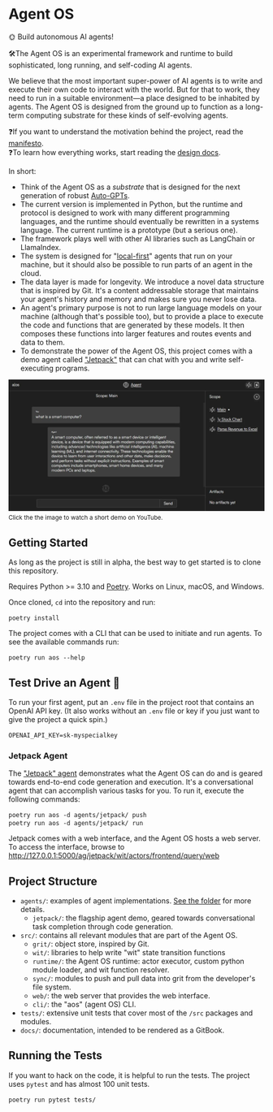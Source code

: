 # Agent OS 
🌞 Build autonomous AI agents!

🛠️The Agent OS is an experimental framework and runtime to build sophisticated, long running, and self-coding AI agents.

We believe that the most important super-power of AI agents is to write and execute their own code to interact with the world. But for that to work, they need to run in a suitable environment—a place designed to be inhabited by agents. The Agent OS is designed from the ground up to function as a long-term computing substrate for these kinds of self-evolving agents.

❓If you want to understand the motivation behind the project, read the [manifesto](docs/articles/manifesto.md).  
❓To learn how everything works, start reading the [design docs](docs/design/design.md).

In short:

  - Think of the Agent OS as a *substrate* that is designed for the next generation of robust [Auto-GPTs](https://github.com/Significant-Gravitas/Auto-GPT).
  - The current version is implemented in Python, but the runtime and protocol is designed to work with many different programming languages, and the runtime should eventually be rewritten in a systems language. The current runtime is a prototype (but a serious one).
  - The framework plays well with other AI libraries such as LangChain or LlamaIndex.
  - The system is designed for "[local-first](https://www.inkandswitch.com/local-first/)" agents that run on your machine, but it should also be possible to run parts of an agent in the cloud.
  - The data layer is made for longevity. We introduce a novel data structure that is inspired by Git. It's a content addressable storage that maintains your agent's history and memory and makes sure you never lose data.
  - An agent's primary purpose is not to run large language models on your machine (although that's possible too), but to provide a place to execute the code and functions that are generated by these models. It then composes these functions into larger features and routes events and data to them.
  - To demonstrate the power of the Agent OS, this project comes with a demo agent called ["Jetpack"](agents/README.md#jetpack) that can chat with you and write self-executing programs.


<p><a href="https://www.youtube.com/watch?v=7HJXUMCDFks" target="_blank"><img src="docs/images/screenshot.png" alt="Jetpack Demo Video" width="700" /></a>
<br>
<small>Click the the image to watch a short demo on YouTube.</small>
</p>


## Getting Started
As long as the project is still in alpha, the best way to get started is to clone this repository.

Requires Python >= 3.10 and [Poetry](https://python-poetry.org/). Works on Linux, macOS, and Windows.

Once cloned, `cd` into the repository and run:
```
poetry install
```

The project comes with a CLI that can be used to initiate and run agents. To see the available commands run:
```
poetry run aos --help
```

## Test Drive an Agent 🤖 
To run your first agent, put an `.env` file in the project root that contains an OpenAI API key. (It also works without an `.env` file or key if you just want to give the project a quick spin.)
```
OPENAI_API_KEY=sk-myspecialkey
```
### Jetpack Agent
The ["Jetpack" agent](agents/README.md) demonstrates what the Agent OS can do and is geared towards end-to-end code generation and execution. It's a conversational agent that can accomplish various tasks for you. To run it, execute the following commands:
```
poetry run aos -d agents/jetpack/ push
poetry run aos -d agents/jetpack/ run
```

Jetpack comes with a web interface, and the Agent OS hosts a web server. To access the interface, browse to http://127.0.0.1:5000/ag/jetpack/wit/actors/frontend/query/web



## Project Structure

* `agents/`: examples of agent implementations. [See the folder](agents/) for more details.
  * `jetpack/`: the flagship agent demo, geared towards conversational task completion through code generation.
* `src/`: contains all relevant modules that are part of the Agent OS.
  * `grit/`: object store, inspired by Git.
  * `wit/`: libraries to help write "wit" state transition functions
  * `runtime/`: the Agent OS runtime: actor executor, custom python module loader, and wit function resolver.
  * `sync/`: modules to push and pull data into grit from the developer's file system.
  * `web/`: the web server that provides the web interface.
  * `cli/`: the "aos" (agent OS) CLI.
* `tests/`: extensive unit tests that cover most of the `/src` packages 
and modules.
* `docs/`: documentation, intended to be rendered as a GitBook.

## Running the Tests
If you want to hack on the code, it is helpful to run the tests. The project uses `pytest` and has almost 100 unit tests.
```
poetry run pytest tests/
```
